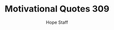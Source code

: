 ---
image: /assets/img/mq/mq_309_peale.png
title: Motivational Quotes 309
categories:
  - Motivational Quotes
author: Hope Staff
notes: Motivational Quotes 309
embed: >-
  EMBED_GOES_HERE
transcript: >-
  SOME LINES OF TEXT START HERE
---